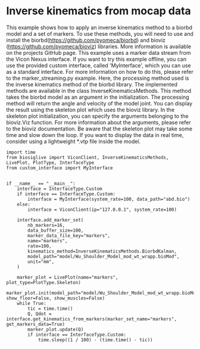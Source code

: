 # Inverse kinematics from mocap data

This example shows how to apply an inverse kinematics method to a biorbd model and a set of markers.
To use these methods, you will need to use and install the biorbd(https://github.com/pyomeca/biorbd) and bioviz (https://github.com/pyomeca/bioviz) libraries. More information is available on the projects GitHub page. This example uses a marker data stream from the Vicon Nexus interface.
If you want to try this example offline, you can use the provided custom interface, called 'MyInterface', which you can use as a standard interface.
For more information on how to do this, please refer to the marker_streaming.py example. Here, the processing method used is the inverse kinematics method of the biorbd library. The implemented methods are available in the class InverseKinematicsMethods. This method takes the biorbd model as an argument in the initialization.
The processing method will return the angle and velocity of the model joint. You can display the result using the skeleton plot which uses the bioviz library. In the skeleton plot initialization, you can specify the arguments belonging to the bioviz.Viz function. For more information about the arguments, please refer to the bioviz documentation.
Be aware that the skeleton plot may take some time and slow down the loop. If you want to display the data in real time, consider using a lightweight *.vtp file inside the model.

```
import time
from biosiglive import ViconClient, InverseKinematicsMethods, LivePlot, PlotType, InterfaceType
from custom_interface import MyInterface


if __name__ == "__main__":
    interface = InterfaceType.Custom
    if interface == InterfaceType.Custom:
        interface = MyInterface(system_rate=100, data_path="abd.bio")
    else:
        interface = ViconClient(ip="127.0.0.1", system_rate=100)

    interface.add_marker_set(
        nb_markers=16,
        data_buffer_size=100,
        marker_data_file_key="markers",
        name="markers",
        rate=100,
        kinematics_method=InverseKinematicsMethods.BiorbdKalman,
        model_path="model/Wu_Shoulder_Model_mod_wt_wrapp.bioMod",
        unit="mm",
    )

    marker_plot = LivePlot(name="markers", plot_type=PlotType.Skeleton)
    marker_plot.init(model_path="model/Wu_Shoulder_Model_mod_wt_wrapp.bioMod", show_floor=False, show_muscles=False)
    while True:
        tic = time.time()
        Q, Qdot = interface.get_kinematics_from_markers(marker_set_name="markers", get_markers_data=True)
        marker_plot.update(Q)
        if interface == InterfaceType.Custom:
            time.sleep((1 / 100) - (time.time() - tic))
```
